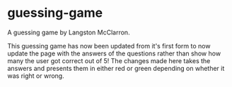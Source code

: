 # guessing-game
A guessing game by Langston McClarron.

This guessing game has now been updated from it's first form to now update the page with the answers of the questions rather than show how many the user got correct out of 5! The changes made here takes the answers and presents them in either red or green depending on whether it was right or wrong.  
